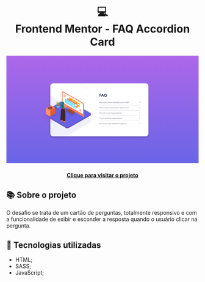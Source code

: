 <h1 align="center">
  💻<br>Frontend Mentor - FAQ Accordion Card
</h1>

![Design preview for the Faq accordion card](./design/project-preview.png)

<h4 align="center"><a href="https://lucasgabriell97.github.io/faq-accordion-card/">Clique para visitar o projeto</a></h4>

## 📚 Sobre o projeto

O desafio se trata de um cartão de perguntas, totalmente responsivo e com a funcionalidade de exibir e esconder a resposta quando o usuário clicar na pergunta. 

## 💼 Tecnologias utilizadas

- HTML;
- SASS;
- JavaScript;
